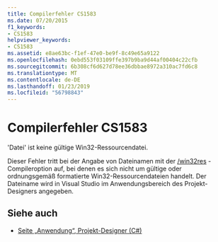 ```yaml
---
title: Compilerfehler CS1583
ms.date: 07/20/2015
f1_keywords:
- CS1583
helpviewer_keywords:
- CS1583
ms.assetid: e8ae63bc-f1ef-47e0-be9f-8c49e65a9122
ms.openlocfilehash: 0ebd553f03109ffe397b9ba9d44af00404c22cfb
ms.sourcegitcommit: 6b308cf6d627d78ee36dbbae8972a310ac7fd6c8
ms.translationtype: MT
ms.contentlocale: de-DE
ms.lasthandoff: 01/23/2019
ms.locfileid: "56798843"
---
```

# <a name="compiler-error-cs1583"></a>Compilerfehler CS1583
'Datei' ist keine gültige Win32-Ressourcendatei.  
  
 Dieser Fehler tritt bei der Angabe von Dateinamen mit der [/win32res](../../csharp/language-reference/compiler-options/win32res-compiler-option.md) -Compileroption auf, bei denen es sich nicht um gültige oder ordnungsgemäß formatierte Win32-Ressourcendateien handelt. Der Dateiname wird in Visual Studio im Anwendungsbereich des Projekt-Designers angegeben.  
  
## <a name="see-also"></a>Siehe auch

- [Seite „Anwendung“, Projekt-Designer (C#)](/visualstudio/ide/reference/application-page-project-designer-csharp)
